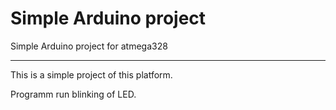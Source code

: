 # Simple Arduino project

Simple Arduino project for atmega328
____

This is a simple project of this platform.

Programm run blinking of LED.